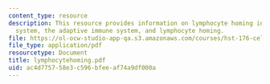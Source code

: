 ```yaml
---
content_type: resource
description: This resource provides information on lymphocyte homing in the immune
  system, the adaptive immune system, and lymphocyte homing.
file: https://ol-ocw-studio-app-qa.s3.amazonaws.com/courses/hst-176-cellular-and-molecular-immunology-fall-2005/ac4d775758e3c596bfeeaf74a9df000a_lymphocytehoming.pdf
file_type: application/pdf
resourcetype: Document
title: lymphocytehoming.pdf
uid: ac4d7757-58e3-c596-bfee-af74a9df000a
---
```

